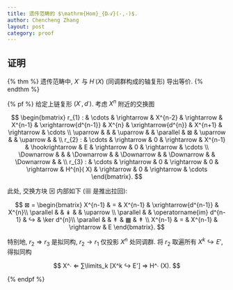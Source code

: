 ```yaml
---
title: 遗传范畴的 $\mathrm{Hom}_{D𝒜}(-,-)$.
author: Chencheng Zhang
layout: post
category: proof
---
```

## 证明

{% thm %}
遗传范畴中, $X^∙$ 与 $H^∙(X)$ (同调群构成的轴复形) 导出等价.
{% endthm %}

{% pf %}
给定上链复形 $(X^∙, d^∙)$. 考虑 $X^n$ 附近的交换图

$$
\begin{bmatrix}
r_{1} : & \cdots  & \rightarrow  & X^{n-2} & \rightarrow  & X^{n-1} & \xrightarrow{d^{n-1}} & X^{n} & \xrightarrow{d^{n}} & X^{n+1} & \rightarrow  & \cdots \\
\uparrow  &  &  & \uparrow  &  & \parallel  & ⊠  & \uparrow  &  & \uparrow  &  & \\
r_{2} : & \cdots  & \rightarrow  & 0 & \rightarrow  & X^{n-1} & \hookrightarrow  & E & \rightarrow  & 0 & \rightarrow  & \cdots \\
\Downarrow  &  &  & \Downarrow  &  & \Downarrow  &  & \Downarrow  &  & \Downarrow  &  & \\
r_{3} : & \cdots  & \rightarrow  & 0 & \rightarrow  & 0 & \rightarrow  & H^{n}( X) & \rightarrow  & 0 & \rightarrow  & \cdots 
\end{bmatrix}.
$$

此处, 交换方块 $⊠$ 内部如下 ($▦$ 是推出拉回):

$$
⊠ = \begin{bmatrix}
X^{n-1} & = & X^{n-1} & \xrightarrow{d^{n-1}} & X^{n}\\
\parallel  &  & ↡  &  & \uparrow \\
\parallel  &  & \operatorname{im} d^{n-1} & ↪  & \ker d^{n}\\
\parallel  &  & ↟  & ▦ & ↟ \\
X^{n-1} & = & X^{n-1} & \rightarrow  & E
\end{bmatrix}.
$$

特别地, $r_2 ⇒ r_3$ 是拟同构, $r_2 → r_1$ 仅投影 $X^n$ 处同调群. 将 $r_2$ 取遍所有 $X^k ↪ E'$, 得拟同构

$$
X^∙ ⇐ ∑\limits_k [X^k ↪ E'] ⇒ H^∙ (X).
$$

{% endpf %}
